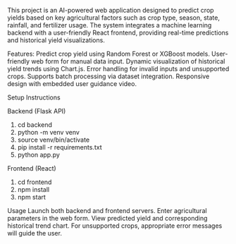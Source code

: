 This project is an AI-powered web application designed to predict crop yields based on key agricultural factors such as crop type, season, state, rainfall, and fertilizer usage. 
The system integrates a machine learning backend with a user-friendly React frontend, providing real-time predictions and historical yield visualizations.

Features:
  Predict crop yield using Random Forest or XGBoost models.
  User-friendly web form for manual data input.
  Dynamic visualization of historical yield trends using Chart.js.
  Error handling for invalid inputs and unsupported crops.
  Supports batch processing via dataset integration.
  Responsive design with embedded user guidance video.

Setup Instructions

Backend (Flask API)
1. cd backend
2. python -m venv venv
3. source venv/bin/activate
4. pip install -r requirements.txt
5. python app.py

Frontend (React)
1. cd frontend
2. npm install
3. npm start

Usage
Launch both backend and frontend servers.
Enter agricultural parameters in the web form.
View predicted yield and corresponding historical trend chart.
For unsupported crops, appropriate error messages will guide the user.
